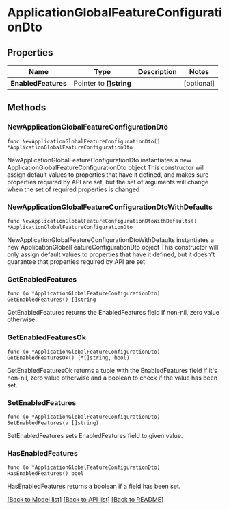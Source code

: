 # ApplicationGlobalFeatureConfigurationDto

## Properties

Name | Type | Description | Notes
------------ | ------------- | ------------- | -------------
**EnabledFeatures** | Pointer to **[]string** |  | [optional] 

## Methods

### NewApplicationGlobalFeatureConfigurationDto

`func NewApplicationGlobalFeatureConfigurationDto() *ApplicationGlobalFeatureConfigurationDto`

NewApplicationGlobalFeatureConfigurationDto instantiates a new ApplicationGlobalFeatureConfigurationDto object
This constructor will assign default values to properties that have it defined,
and makes sure properties required by API are set, but the set of arguments
will change when the set of required properties is changed

### NewApplicationGlobalFeatureConfigurationDtoWithDefaults

`func NewApplicationGlobalFeatureConfigurationDtoWithDefaults() *ApplicationGlobalFeatureConfigurationDto`

NewApplicationGlobalFeatureConfigurationDtoWithDefaults instantiates a new ApplicationGlobalFeatureConfigurationDto object
This constructor will only assign default values to properties that have it defined,
but it doesn't guarantee that properties required by API are set

### GetEnabledFeatures

`func (o *ApplicationGlobalFeatureConfigurationDto) GetEnabledFeatures() []string`

GetEnabledFeatures returns the EnabledFeatures field if non-nil, zero value otherwise.

### GetEnabledFeaturesOk

`func (o *ApplicationGlobalFeatureConfigurationDto) GetEnabledFeaturesOk() (*[]string, bool)`

GetEnabledFeaturesOk returns a tuple with the EnabledFeatures field if it's non-nil, zero value otherwise
and a boolean to check if the value has been set.

### SetEnabledFeatures

`func (o *ApplicationGlobalFeatureConfigurationDto) SetEnabledFeatures(v []string)`

SetEnabledFeatures sets EnabledFeatures field to given value.

### HasEnabledFeatures

`func (o *ApplicationGlobalFeatureConfigurationDto) HasEnabledFeatures() bool`

HasEnabledFeatures returns a boolean if a field has been set.


[[Back to Model list]](../README.md#documentation-for-models) [[Back to API list]](../README.md#documentation-for-api-endpoints) [[Back to README]](../README.md)


